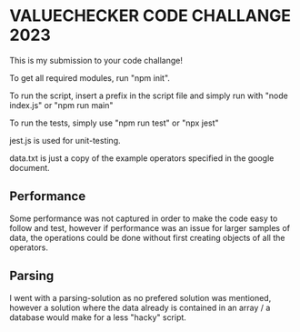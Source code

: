 # VALUECHECKER CODE CHALLANGE 2023

This is my submission to your code challange!

To get all required modules, run  "npm init".

To run the script, insert a prefix in the script file and
simply run with "node index.js" or "npm run main"

To run the tests, simply use "npm run test" or "npx jest"

jest.js is used for unit-testing.

data.txt is just a copy of the example operators specified in the
google document.

## Performance

Some performance was not captured in order to make the code
easy to follow and test, however if performance was an issue for
larger samples of data, the operations could be done without first
creating objects of all the operators.

## Parsing

I went with a parsing-solution as no prefered solution was
mentioned, however a solution where the data already is contained in
an array / a database would make for a less "hacky" script.

